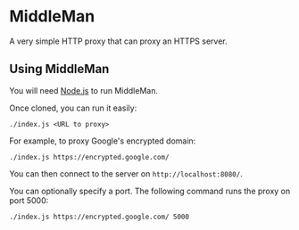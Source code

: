 # MiddleMan

A very simple HTTP proxy that can proxy an HTTPS server.

## Using MiddleMan

You will need [Node.js][] to run MiddleMan.

Once cloned, you can run it easily:

    ./index.js <URL to proxy>

For example, to proxy Google's encrypted domain:

    ./index.js https://encrypted.google.com/

You can then connect to the server on `http://localhost:8080/`.

You can optionally specify a port. The following command runs the proxy on port 5000:

    ./index.js https://encrypted.google.com/ 5000

[node.js]: http://nodejs.org/
